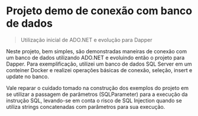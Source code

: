 
# Projeto demo de conexão com banco de dados
> Utilização inicial de ADO.NET e evolução para Dapper

Neste projeto, bem simples, são demonstradas maneiras de conexão com um banco de dados utilizando ADO.NET e evoluindo então o projeto para Dapper. Para exemplificação, utilizei um banco de dados SQL Server em um conteiner Docker e realizei operações básicas de conexão, seleção, insert e update no banco. 

Vale reparar o cuidado tomado na construção dos exemplos do projeto em se utilizar a passagem de parâmetros (SQLParameter) para a execução da instrução SQL, levando-se em conta o risco de SQL Injection quando se utiliza strings concatenadas com parâmetros para sua execução.
